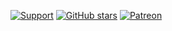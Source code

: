 [![Support](https://discordapp.com/api/guilds/147698382092238848/widget.png?style=shield)](https://discord.gg/0p9LSGoRLu6Pet0k) [![GitHub stars](https://img.shields.io/github/stars/jagrosh/Vortex.svg?style=social&label=Stars&style=flat)](https://github.com/jagrosh/MusicBot/stargazers) [![Patreon](https://img.shields.io/badge/Donate-Patreon-orange.svg)](https://www.patreon.com/jagrosh)